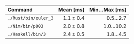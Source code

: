 | Command | Mean [ms] | Min…Max [ms] |
|:---|---:|---:|
| `./Rust/bin/euler_3` | 1.1 ± 0.4 | 0.5…2.7 |
| `./Nim/bin/p003` | 2.0 ± 0.8 | 1.0…10.2 |
| `./Haskell/bin/3` | 2.4 ± 0.5 | 1.8…4.5 |
